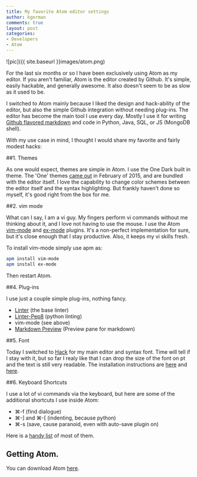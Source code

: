 ```yaml
---
title: My favorite Atom editor settings
author: kgorman
comments: true
layout: post
categories:
- Developers
- Atom
---
```


![pic]({{ site.baseurl }}images/atom.png)

For the last six months or so I have been exclusively using Atom as my editor. If you aren't familiar, Atom is the editor created by Github. It's simple, easily hackable, and generally awesome. It also doesn't seem to be as slow as it used to be.

I switched to Atom mainly because I liked the design and hack-ability of the editor, but also the simple Github integration without needing plug-ins. The editor has become the main tool I use every day. Mostly I use it for writing [Github flavored markdown](https://help.github.com/articles/github-flavored-markdown/) and code in Python, Java, SQL, or JS (MongoDB shell).

With my use case in mind, I thought I would share my favorite and fairly modest hacks:

##1. Themes

As one would expect, themes are simple in Atom. I use the One Dark built in theme. The 'One' themes [came out](http://blog.atom.io/2015/02/18/one-themes.html) in February of 2015, and are bundled with the editor itself. I love the capability to change color schemes between the editor itself and the syntax highlighting. But frankly haven't done so myself, it's good right from the box for me.

##2. vim mode

What can I say, I am a vi guy. My fingers perform vi commands without me thinking about it, and I love not having to use the mouse. I use the Atom [vim-mode](https://github.com/atom/vim-mode) and [ex-mode](https://atom.io/packages/ex-mode) plugins. It's a non-perfect implementation for sure, but it's close enough that I stay productive. Also, it keeps my vi skills fresh.

To install vim-mode simply use apm as:

```bash
apm install vim-mode
apm install ex-mode
```

Then restart Atom.

##4. Plug-ins

I use just a couple simple plug-ins, nothing fancy.

- [Linter](https://atom.io/packages/linter) (the base linter)
- [Linter-Pep8](https://atom.io/packages/linter-pep8) (python linting)
- vim-mode (see above)
- [Markdown Preview](https://github.com/atom/markdown-preview) (Preview pane for markdown)

##5. Font

Today I switched to [Hack](https://github.com/chrissimpkins/Hack) for my main editor and syntax font. Time will tell if I stay with it, but so far I realy like that I can drop the size of the font on pt and the text is still very readable. The installation instructions are [here](https://github.com/chrissimpkins/Hack#desktop-usage) and [here](https://atom.io/docs/v0.186.0/customizing-atom).

##6. Keyboard Shortcuts

I use a lot of vi commands via the keyboard, but here are some of the additional shortcuts I use inside Atom:

- &#8984;-f  (find dialogue)
- &#8984;-] and &#8984;-[ (indenting, because python)
- &#8984;-s (save, cause paranoid, even with auto-save plugin on)

Here is a [handy list](http://d2wy8f7a9ursnm.cloudfront.net/atom-editor-cheat-sheet.pdf) of most of them.

## Getting Atom.

You can download Atom [here](https://atom.io/).

